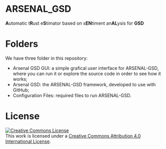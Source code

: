 # ARSENAL_GSD
**A**utomatic t**R**ust e**S**timator based on s**EN**timent an**AL**ysis for **GSD**

# Folders
We have three folder in this repository:

* Arsenal GSD GUI: a simple grafical user interface for ARSENAL-GSD, where you can run it or explore the source code in order to see how it works;
* Arsenal GSD: the ARSENAL-GSD framework, developed to use with GitHub;
* Configuration Files: required files to run ARSENAL-GSD.

# License
<a rel="license" href="http://creativecommons.org/licenses/by/4.0/"><img alt="Creative Commons License" style="border-width:0" src="https://i.creativecommons.org/l/by/4.0/88x31.png" /></a><br />This work is licensed under a <a rel="license" href="http://creativecommons.org/licenses/by/4.0/">Creative Commons Attribution 4.0 International License</a>.
